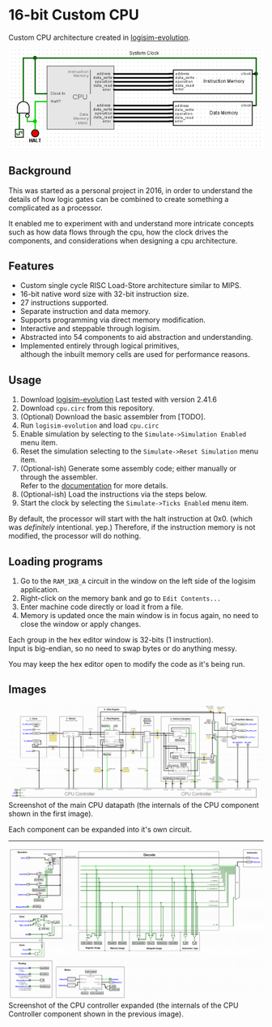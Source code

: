 # 16-bit Custom CPU

Custom CPU architecture created in [logisim-evolution](https://github.com/reds-heig/logisim-evolution "logism-evolution").

![](https://github.com/AdamKinnell/16bit-custom-cpu/blob/master/img/computer_screenshot.png)

## Background

This was started as a personal project in 2016, in order to understand the details of how logic gates can be combined to create something a complicated as a processor.

It enabled me to experiment with and understand more intricate concepts such as how data flows through the cpu, how the clock drives the components, and considerations when designing a cpu architecture.

## Features
* Custom single cycle RISC Load-Store architecture similar to MIPS.
* 16-bit native word size with 32-bit instruction size.
* 27 instructions supported.
* Separate instruction and data memory.
* Supports programming via direct memory modification.
* Interactive and steppable through logisim.
* Abstracted into 54 components to aid abstraction and understanding.
* Implemented entirely through logical primitives,  
although the inbuilt memory cells are used for performance reasons.

## Usage
1. Download [logisim-evolution](https://github.com/reds-heig/logisim-evolution "logism-evolution")
Last tested with version 2.41.6
2. Download `cpu.circ` from this repository.
3. (Optional) Download the basic assembler from [TODO].
4. Run `logisim-evolution` and load `cpu.circ`
5. Enable simulation by selecting to the `Simulate->Simulation Enabled` menu item.
6. Reset the simulation selecting to the `Simulate->Reset Simulation` menu item.
7. (Optional-ish) Generate some assembly code; either manually or through the assembler.  
Refer to the [documentation](https://github.com/AdamKinnell/16bit-custom-cpu/tree/master/doc) for more details.
8. (Optional-ish) Load the instructions via the steps below.
9. Start the clock by selecting the `Simulate->Ticks Enabled` menu item.

By default, the processor will start with the halt instruction at 0x0. (which was *definitely* intentional. yep.)
Therefore, if the instruction memory is not modified, the processor will do nothing.

## Loading programs
1. Go to the `RAM_1KB_A` circuit in the window on the left side of the logisim application.
2. Right-click on the memory bank and go to `Edit Contents...`
3. Enter machine code directly or load it from a file.
4. Memory is updated once the main window is in focus again, no need to close the window or apply changes.

Each group in the hex editor window is 32-bits (1 instruction).  
Input is big-endian, so no need to swap bytes or do anything messy.

You may keep the hex editor open to modify the code as it's being run.

## Images

![CPU Datapath](https://github.com/AdamKinnell/16bit-custom-cpu/blob/master/img/cpu_screenshot.png)
Screenshot of the main CPU datapath (the internals of the CPU component shown in the first image).

Each component can be expanded into it's own circuit.

------------

![CPU Controller](https://github.com/AdamKinnell/16bit-custom-cpu/blob/master/img/cpu_controller_screenshot.png)
Screenshot of the CPU controller expanded (the internals of the CPU Controller component shown in the previous image).
